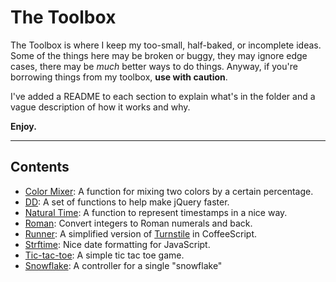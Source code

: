 # The Toolbox

The Toolbox is where I keep my too-small, half-baked, or incomplete ideas. Some of the things here may be broken or buggy, they may ignore edge cases, there may be _much_ better ways to do things. Anyway, if you're borrowing things from my toolbox, __use with caution__.

I've added a README to each section to explain what's in the folder and a vague description of how it works and why.

__Enjoy.__

--------------------------------------------------

## Contents

- [Color Mixer](color-mixer): A function for mixing two colors by a certain percentage.
- [DD](dd): A set of functions to help make jQuery faster.
- [Natural Time](naturaltime): A function to represent timestamps in a nice way.
- [Roman](roman): Convert integers to Roman numerals and back.
- [Runner](runner): A simplified version of [Turnstile](https://github.com/calebrash/turnstile) in CoffeeScript.
- [Strftime](strftime): Nice date formatting for JavaScript.
- [Tic-tac-toe](tic-tac-toe): A simple tic tac toe game.
- [Snowflake](snowflake): A controller for a single "snowflake"
